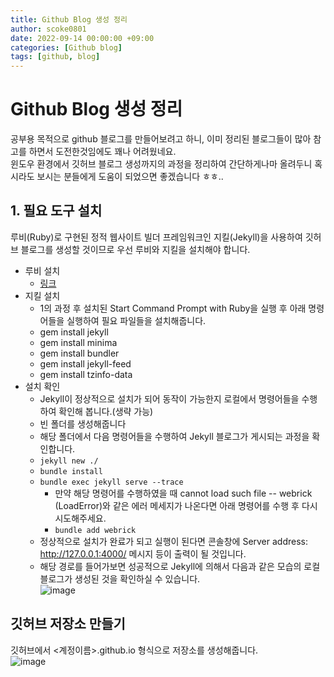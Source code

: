 ```yaml
---
title: Github Blog 생성 정리
author: scoke0801
date: 2022-09-14 00:00:00 +09:00
categories: [Github blog]
tags: [github, blog]
---
```


# Github Blog 생성 정리
공부용 목적으로 github 블로그를 만들어보려고 하니, 이미 정리된 블로그들이 많아 참고를 하면서 도전한것임에도 꽤나 어려웠네요.   
윈도우 환경에서 깃허브 블로그 생성까지의  과정을 정리하여 간단하게나마 올려두니 혹시라도 보시는 분들에게 도움이 되었으면 좋겠습니다 ㅎㅎ.. 

## 1. 필요 도구 설치
루비(Ruby)로 구현된 정적 웹사이트 빌더 프레임워크인 지킬(Jekyll)을 사용하여 깃허브 블로그를 생성할 것이므로 우선 루비와 지킬을 설치해야 합니다.

-  루비 설치
	- [링크](https://rubyinstaller.org/downloads/)
- 지킬 설치
	- 1의 과정 후 설치된 Start Command Prompt with Ruby을 실행 후 아래 명령어들을 실행하여 필요 파일들을 설치해줍니다.
	- gem install jekyll
	- gem install minima  
	- gem install bundler  
	- gem install jekyll-feed
	- gem install tzinfo-data
- 설치 확인
	- Jekyll이 정상적으로 설치가 되어 동작이 가능한지 로컬에서 명령어들을 수행하여 확인해 봅니다.(생략 가능)
	- 빈 폴더를 생성해줍니다
	- 해당 폴더에서 다음 명령어들을 수행하여 Jekyll 블로그가 게시되는 과정을 확인합니다.
	- `jekyll new ./`
	- `bundle install`
	- `bundle exec jekyll serve --trace`
		- 만약 해당 명령어를 수행하였을 때 cannot load such file -- webrick (LoadError)와 같은 에러 메세지가 나온다면 아래 명령어를 수행 후 다시 시도해주세요. 
		- `bundle add webrick`
	- 정상적으로 설치가 완료가 되고 실행이 된다면 콘솔창에 Server address: http://127.0.0.1:4000/ 메시지 등이 출력이 될 것입니다. 
	- 해당 경로를 들어가보면 성공적으로 Jekyll에 의해서 다음과 같은 모습의 로컬 블로그가 생성된 것을 확인하실 수 있습니다.  
	![image](https://user-images.githubusercontent.com/28253934/189923130-4381a2d6-8f8e-46b6-b7e7-9001f3b71638.png)

## 깃허브 저장소 만들기
깃허브에서 <계정이름>.github.io 형식으로 저장소를 생성해줍니다.  
![image](https://user-images.githubusercontent.com/28253934/189920168-58680b36-74a3-4eff-88b3-8dfc674767a6.png)
   
